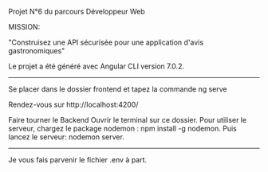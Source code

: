 Projet N°6 du parcours Développeur Web

MISSION: 

"Construisez une API sécurisée pour une application d'avis gastronomiques"

Le projet a été généré avec Angular CLI version 7.0.2.
_________________________________________________________________________

Se placer dans le dossier frontend et tapez la commande ng serve

Rendez-vous sur http://localhost:4200/


Faire tourner le Backend
Ouvrir le terminal sur ce dossier. Pour utiliser le serveur, chargez le package nodemon : npm install -g nodemon. Puis lancez le serveur: nodemon server.

_________________________________________________________________________

Je vous fais parvenir le fichier .env à part.
